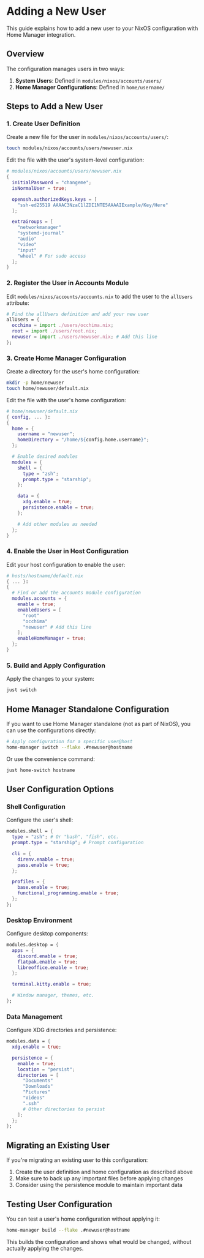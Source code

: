 # Adding a New User

This guide explains how to add a new user to your NixOS configuration with Home Manager integration.

## Overview

The configuration manages users in two ways:

1. **System Users**: Defined in `modules/nixos/accounts/users/`
2. **Home Manager Configurations**: Defined in `home/username/`

## Steps to Add a New User

### 1. Create User Definition

Create a new file for the user in `modules/nixos/accounts/users/`:

```bash
touch modules/nixos/accounts/users/newuser.nix
```

Edit the file with the user's system-level configuration:

```nix
# modules/nixos/accounts/users/newuser.nix
{
  initialPassword = "changeme";
  isNormalUser = true;

  openssh.authorizedKeys.keys = [
    "ssh-ed25519 AAAAC3NzaC1lZDI1NTE5AAAAIExample/Key/Here"
  ];

  extraGroups = [
    "networkmanager"
    "systemd-journal"
    "audio"
    "video"
    "input"
    "wheel" # For sudo access
  ];
}
```

### 2. Register the User in Accounts Module

Edit `modules/nixos/accounts/accounts.nix` to add the user to the `allUsers` attribute:

```nix
# Find the allUsers definition and add your new user
allUsers = {
  occhima = import ./users/occhima.nix;
  root = import ./users/root.nix;
  newuser = import ./users/newuser.nix; # Add this line
};
```

### 3. Create Home Manager Configuration

Create a directory for the user's home configuration:

```bash
mkdir -p home/newuser
touch home/newuser/default.nix
```

Edit the file with the user's home configuration:

```nix
# home/newuser/default.nix
{ config, ... }:
{
  home = {
    username = "newuser";
    homeDirectory = "/home/${config.home.username}";
  };

  # Enable desired modules
  modules = {
    shell = {
      type = "zsh";
      prompt.type = "starship";
    };

    data = {
      xdg.enable = true;
      persistence.enable = true;
    };

    # Add other modules as needed
  };
}
```

### 4. Enable the User in Host Configuration

Edit your host configuration to enable the user:

```nix
# hosts/hostname/default.nix
{ ... }:
{
  # Find or add the accounts module configuration
  modules.accounts = {
    enable = true;
    enabledUsers = [
      "root"
      "occhima"
      "newuser" # Add this line
    ];
    enableHomeManager = true;
  };
}
```

### 5. Build and Apply Configuration

Apply the changes to your system:

```bash
just switch
```

## Home Manager Standalone Configuration

If you want to use Home Manager standalone (not as part of NixOS), you can use the configurations directly:

```bash
# Apply configuration for a specific user@host
home-manager switch --flake .#newuser@hostname
```

Or use the convenience command:

```bash
just home-switch hostname
```

## User Configuration Options

### Shell Configuration

Configure the user's shell:

```nix
modules.shell = {
  type = "zsh"; # Or "bash", "fish", etc.
  prompt.type = "starship"; # Prompt configuration

  cli = {
    direnv.enable = true;
    pass.enable = true;
  };

  profiles = {
    base.enable = true;
    functional_programming.enable = true;
  };
};
```

### Desktop Environment

Configure desktop components:

```nix
modules.desktop = {
  apps = {
    discord.enable = true;
    flatpak.enable = true;
    libreoffice.enable = true;
  };

  terminal.kitty.enable = true;

  # Window manager, themes, etc.
};
```

### Data Management

Configure XDG directories and persistence:

```nix
modules.data = {
  xdg.enable = true;

  persistence = {
    enable = true;
    location = "persist";
    directories = [
      "Documents"
      "Downloads"
      "Pictures"
      "Videos"
      ".ssh"
      # Other directories to persist
    ];
  };
};
```

## Migrating an Existing User

If you're migrating an existing user to this configuration:

1. Create the user definition and home configuration as described above
2. Make sure to back up any important files before applying changes
3. Consider using the persistence module to maintain important data

## Testing User Configuration

You can test a user's home configuration without applying it:

```bash
home-manager build --flake .#newuser@hostname
```

This builds the configuration and shows what would be changed, without actually applying the changes.

